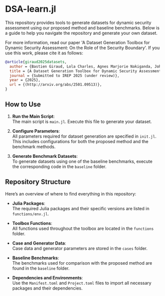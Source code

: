 # DSA-learn.jl
This repository provides tools to generate datasets for dynamic security assessment using our proposed method and baseline benchmarks. Below is a guide to help you navigate the repository and generate your own dataset.

For more information, read our paper 'A Dataset Generation Toolbox for Dynamic Security Assessment: On the Role of the Security Boundary'. If you use this work, please cite it as follows:

```bibtex
@article{giraud2025datasets,
  author = {Bastien Giraud, Lola Charles, Agnes Marjorie Nakiganda, Johanna Vorwerk and Spyros Chatzivasileiadis},
  title = {A Dataset Generation Toolbox for Dynamic Security Assessment: On the Role of the Security Boundary},
  journal = {Submitted to IREP 2025 (under review)},
  year = {2025},
  url = {(http://arxiv.org/abs/2501.09513)},
}
```

## How to Use

1. **Run the Main Script**:  
   The main script is `main.jl`. Execute this file to generate your dataset.

2. **Configure Parameters**:  
   All parameters required for dataset generation are specified in `init.jl`. This includes configurations for both the proposed method and the benchmark methods.

3. **Generate Benchmark Datasets**:  
   To generate datasets using one of the baseline benchmarks, execute the corresponding code in the `baseline` folder.

## Repository Structure

Here’s an overview of where to find everything in this repository:

- **Julia Packages**:  
  The required Julia packages and their specific versions are listed in `functions/env.jl`.

- **Toolbox Functions**:  
  All functions used throughout the toolbox are located in the `functions` folder.

- **Case and Generator Data**:  
  Case data and generator parameters are stored in the `cases` folder.

- **Baseline Benchmarks**:  
  The benchmarks used for comparison with the proposed method are found in the `baseline` folder.

- **Dependencies and Environments**:  
  Use the `Manifest.toml` and `Project.toml` files to import all necessary packages and their dependencies.


